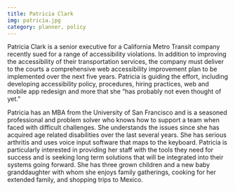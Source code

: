```yaml
---
title: Patricia Clark
img: patricia.jpg
category: planner, policy
---
```




Patricia Clark is a senior executive for a California Metro Transit company recently sued for a range of accessibility violations. In addition to improving the accessibility of their transportation services, the company must deliver to the courts a comprehensive web accessibility improvement plan to be implemented over the next five years. Patricia is guiding the effort, including developing accessibility policy, procedures, hiring practices, web and mobile app redesign and more that she “has probably not even thought of yet.”

Patricia has an MBA from the University of San Francisco and is a seasoned professional and problem solver who knows how to support a team when faced with difficult challenges.  She understands the issues since she has acquired age related disabilities over the last several years. She has serious arthritis and uses voice input software that maps to the keyboard. Patricia is particularly interested in providing her staff with the tools they need for success and is seeking long term solutions that will be integrated into their systems going forward.   She has three grown children and a new baby granddaughter with whom she enjoys family gatherings, cooking for her extended family, and shopping trips to Mexico.
